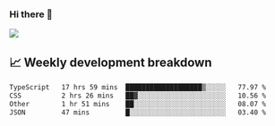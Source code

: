 ### Hi there 👋
<img align="center" src="https://github-readme-stats.vercel.app/api?username=Tumao727&show_icons=true&hide_title=true&theme=dracula" />


## 📈 Weekly development breakdown
<!--START_SECTION:waka-->

```txt
TypeScript   17 hrs 59 mins  ███████████████████▒░░░░░   77.97 %
CSS          2 hrs 26 mins   ██▓░░░░░░░░░░░░░░░░░░░░░░   10.56 %
Other        1 hr 51 mins    ██░░░░░░░░░░░░░░░░░░░░░░░   08.07 %
JSON         47 mins         █░░░░░░░░░░░░░░░░░░░░░░░░   03.40 %
```

<!--END_SECTION:waka-->
